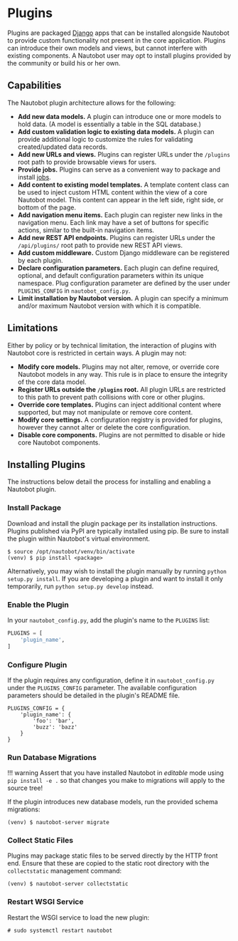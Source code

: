 # Plugins

Plugins are packaged [Django](https://docs.djangoproject.com/) apps that can be installed alongside Nautobot to provide custom functionality not present in the core application. Plugins can introduce their own models and views, but cannot interfere with existing components. A Nautobot user may opt to install plugins provided by the community or build his or her own.

## Capabilities

The Nautobot plugin architecture allows for the following:

* **Add new data models.** A plugin can introduce one or more models to hold data. (A model is essentially a table in the SQL database.)
* **Add custom validation logic to existing data models.** A plugin can provide additional logic to customize the rules for validating created/updated data records.
* **Add new URLs and views.** Plugins can register URLs under the `/plugins` root path to provide browsable views for users.
* **Provide jobs.** Plugins can serve as a convenient way to package and install [jobs](../additional-features/jobs.md).
* **Add content to existing model templates.** A template content class can be used to inject custom HTML content within the view of a core Nautobot model. This content can appear in the left side, right side, or bottom of the page.
* **Add navigation menu items.** Each plugin can register new links in the navigation menu. Each link may have a set of buttons for specific actions, similar to the built-in navigation items.
* **Add new REST API endpoints.** Plugins can register URLs under the `/api/plugins/` root path to provide new REST API views.
* **Add custom middleware.** Custom Django middleware can be registered by each plugin.
* **Declare configuration parameters.** Each plugin can define required, optional, and default configuration parameters within its unique namespace. Plug configuration parameter are defined by the user under `PLUGINS_CONFIG` in `nautobot_config.py`.
* **Limit installation by Nautobot version.** A plugin can specify a minimum and/or maximum Nautobot version with which it is compatible.

## Limitations

Either by policy or by technical limitation, the interaction of plugins with Nautobot core is restricted in certain ways. A plugin may not:

* **Modify core models.** Plugins may not alter, remove, or override core Nautobot models in any way. This rule is in place to ensure the integrity of the core data model.
* **Register URLs outside the `/plugins` root.** All plugin URLs are restricted to this path to prevent path collisions with core or other plugins.
* **Override core templates.** Plugins can inject additional content where supported, but may not manipulate or remove core content.
* **Modify core settings.** A configuration registry is provided for plugins, however they cannot alter or delete the core configuration.
* **Disable core components.** Plugins are not permitted to disable or hide core Nautobot components.

## Installing Plugins

The instructions below detail the process for installing and enabling a Nautobot plugin.

### Install Package

Download and install the plugin package per its installation instructions. Plugins published via PyPI are typically installed using pip. Be sure to install the plugin within Nautobot's virtual environment.

```no-highlight
$ source /opt/nautobot/venv/bin/activate
(venv) $ pip install <package>
```

Alternatively, you may wish to install the plugin manually by running `python setup.py install`. If you are developing a plugin and want to install it only temporarily, run `python setup.py develop` instead.

### Enable the Plugin

In your `nautobot_config.py`, add the plugin's name to the `PLUGINS` list:

```python
PLUGINS = [
    'plugin_name',
]
```

### Configure Plugin

If the plugin requires any configuration, define it in `nautobot_config.py` under the `PLUGINS_CONFIG` parameter. The available configuration parameters should be detailed in the plugin's README file.

```no-highlight
PLUGINS_CONFIG = {
    'plugin_name': {
        'foo': 'bar',
        'buzz': 'bazz'
    }
}
```

### Run Database Migrations

!!! warning
    Assert that you have installed Nautobot in *editable* mode using `pip install -e .` so that changes you make to migrations will apply to the source tree!

If the plugin introduces new database models, run the provided schema migrations:

```no-highlight
(venv) $ nautobot-server migrate
```

### Collect Static Files

Plugins may package static files to be served directly by the HTTP front end. Ensure that these are copied to the static root directory with the `collectstatic` management command:

```no-highlight
(venv) $ nautobot-server collectstatic
```

### Restart WSGI Service

Restart the WSGI service to load the new plugin:

```no-highlight
# sudo systemctl restart nautobot
```
